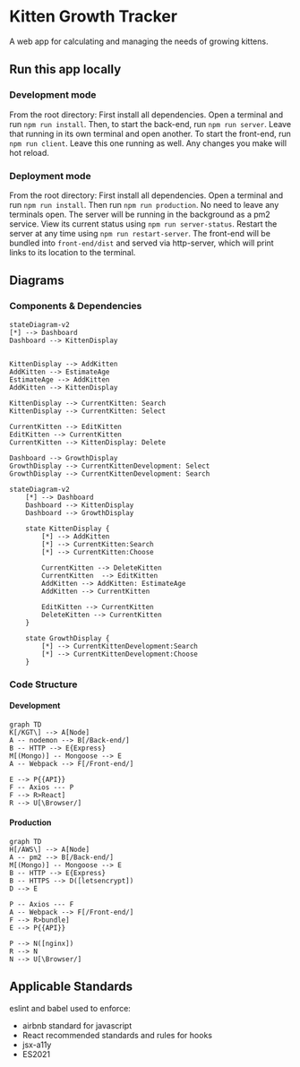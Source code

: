 # Kitten Growth Tracker

A web app for calculating and managing the needs of growing kittens.

## Run this app locally

### Development mode

From the root directory:
First install all dependencies.
Open a terminal and run  `npm run install`.
Then, to start the back-end, run `npm run server`.
Leave that running in its own terminal and open another.
To start the front-end, run `npm run client`.
Leave this one running as well. Any changes you make will hot reload.

### Deployment mode

From the root directory:
First install all dependencies.
Open a terminal and run  `npm run install`.
Then run `npm run production`.
No need to leave any terminals open.
The server will be running in the background as a pm2 service. View its current status using `npm run server-status`. Restart the server at any time using `npm run restart-server`.
The front-end will be bundled into `front-end/dist` and served via http-server, which will print links to its location to the terminal. 

## Diagrams

### Components & Dependencies


```mermaid
stateDiagram-v2
[*] --> Dashboard
Dashboard --> KittenDisplay


KittenDisplay --> AddKitten
AddKitten --> EstimateAge
EstimateAge --> AddKitten
AddKitten --> KittenDisplay

KittenDisplay --> CurrentKitten: Search
KittenDisplay --> CurrentKitten: Select

CurrentKitten --> EditKitten
EditKitten --> CurrentKitten
CurrentKitten --> KittenDisplay: Delete

Dashboard --> GrowthDisplay
GrowthDisplay --> CurrentKittenDevelopment: Select
GrowthDisplay --> CurrentKittenDevelopment: Search

```

```mermaid
stateDiagram-v2
	[*] --> Dashboard
	Dashboard --> KittenDisplay
	Dashboard --> GrowthDisplay

	state KittenDisplay {	
		[*] --> AddKitten	
		[*] --> CurrentKitten:Search
		[*] --> CurrentKitten:Choose

		CurrentKitten --> DeleteKitten
		CurrentKitten  --> EditKitten
		AddKitten --> AddKitten: EstimateAge
		AddKitten --> CurrentKitten
		
		EditKitten --> CurrentKitten
		DeleteKitten --> CurrentKitten
	}

	state GrowthDisplay {
		[*] --> CurrentKittenDevelopment:Search
		[*] --> CurrentKittenDevelopment:Choose
	}

```

### Code Structure
#### Development 
```mermaid
graph TD
K[/KGT\] --> A[Node]
A -- nodemon --> B[/Back-end/]
B -- HTTP --> E{Express}
M[(Mongo)] -- Mongoose --> E
A -- Webpack --> F[/Front-end/]

E --> P{{API}}
F -- Axios --- P
F --> R>React]
R --> U[\Browser/]

```
#### Production
```mermaid
graph TD
H[/AWS\] --> A[Node]
A -- pm2 --> B[/Back-end/]
M[(Mongo)] -- Mongoose --> E
B -- HTTP --> E{Express}
B -- HTTPS --> D([letsencrypt])
D --> E

P -- Axios --- F
A -- Webpack --> F[/Front-end/]
F --> R>bundle]
E --> P{{API}}

P --> N([nginx])
R --> N
N --> U[\Browser/]
```
## Applicable Standards
eslint and babel used to enforce:
- airbnb standard for javascript
- React recommended standards and rules for hooks
- jsx-a11y
- ES2021